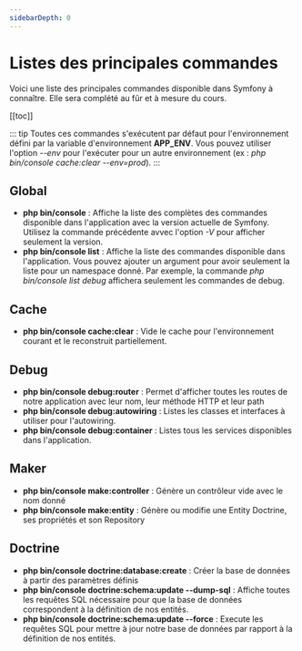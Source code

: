 ```yaml
---
sidebarDepth: 0
---
```


# Listes des principales commandes

Voici une liste des principales commandes disponible dans Symfony à connaître. Elle sera complété au fûr et à mesure du cours.

[[toc]]

::: tip
Toutes ces commandes s'exécutent par défaut pour l'environnement défini par la variable d'environnement **APP_ENV**. Vous pouvez utiliser l'option *--env* pour l'exécuter pour un autre environnement (ex : *php bin/console cache:clear --env=prod*).
:::

## Global
- **php bin/console** : Affiche la liste des complètes des commandes disponible dans l'application avec la version actuelle de Symfony. Utilisez la commande précédente avvec l'option *-V* pour afficher seulement la version.
- **php bin/console list** : Affiche la liste des commandes disponible dans l'application. Vous pouvez ajouter un argument pour avoir seulement la liste pour un namespace donné. Par exemple, la commande *php bin/console list debug* affichera seulement les commandes de debug.

## Cache
- **php bin/console cache:clear** : Vide le cache pour l'environnement courant et le reconstruit partiellement.

## Debug
- **php bin/console debug:router** : Permet d'afficher toutes les routes de notre application avec leur nom, leur méthode HTTP et leur path
- **php bin/console debug:autowiring** : Listes les classes et interfaces à utiliser pour l'autowiring.
- **php bin/console debug:container** : Listes tous les services disponibles dans l'application.

## Maker
- **php bin/console make:controller** : Génère un contrôleur vide avec le nom donné
- **php bin/console make:entity** : Génère ou modifie une Entity Doctrine, ses propriétés et son Repository

## Doctrine
- **php bin/console doctrine:database:create** : Créer la base de données à partir des paramètres définis
- **php bin/console doctrine:schema:update --dump-sql** : Affiche toutes les requêtes SQL nécessaire pour que la base de données correspondent à la définition de nos entités.
- **php bin/console doctrine:schema:update --force** : Execute les requêtes SQL pour mettre à jour notre base de données par rapport à la définition de nos entités.

